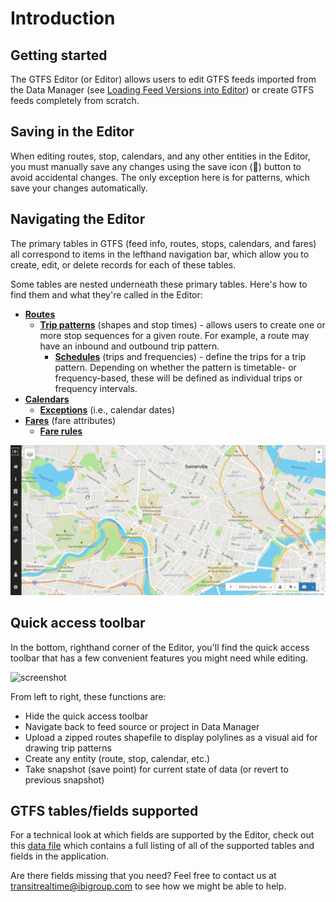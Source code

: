 # Introduction

## Getting started

The GTFS Editor (or Editor) allows users to edit GTFS feeds imported from the Data Manager (see [Loading Feed Versions into Editor](../../user/managing-projects-feeds/#loading-feed-versions-into-editor)) or create GTFS feeds completely from scratch.

## Saving in the Editor

When editing routes, stop, calendars, and any other entities in the Editor, you must manually save any changes using the save icon (💾) button to avoid accidental changes. The only exception here is for patterns, which save your changes automatically.

## Navigating the Editor

The primary tables in GTFS (feed info, routes, stops, calendars, and fares) all correspond to items in the lefthand navigation bar, which allow you to create, edit, or delete records for each of these tables.

Some tables are nested underneath these primary tables. Here's how to find them and what they're called in the Editor:

- **[Routes](routes)**
    - **[Trip patterns](patterns)** (shapes and stop times) - allows users to create one or more stop sequences for a given route. For example, a route may have an inbound and outbound trip pattern.
        - **[Schedules](schedules)** (trips and frequencies) - define the trips for a trip pattern. Depending on whether the pattern is timetable- or frequency-based, these will be defined as individual trips or frequency intervals.
- **[Calendars](calendars)**
    - **[Exceptions](calendars/#editing-schedule-exceptions)** (i.e., calendar dates)
- **[Fares](fares)** (fare attributes)
    - **[Fare rules](fares/#fare-rules)**

![editor primary tables](../../gif/editor-primary-tables.gif)

## Quick access toolbar

In the bottom, righthand corner of the Editor, you'll find the quick access toolbar that has a few convenient features you might need while editing.

![screenshot](../../img/quick-access-toolbar.png)

From left to right, these functions are:

- Hide the quick access toolbar
- Navigate back to feed source or project in Data Manager
- Upload a zipped routes shapefile to display polylines as a visual aid for drawing trip patterns
- Create any entity (route, stop, calendar, etc.)
- Take snapshot (save point) for current state of data (or revert to previous snapshot)

## GTFS tables/fields supported

For a technical look at which fields are supported by the Editor, check out this [data file](https://github.com/ibi-group/datatools-ui/blob/master/gtfs.yml) which contains a full listing of all of the supported tables and fields in the application.

Are there fields missing that you need? Feel free to contact us at <a href="mailto:transitrealtime@ibigroup.com">transitrealtime@ibigroup.com</a> to see how we might be able to help.
